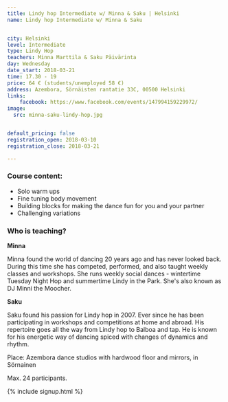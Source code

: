 ```yaml
---
title: Lindy hop Intermediate w/ Minna & Saku | Helsinki
name: Lindy hop Intermediate w/ Minna & Saku


city: Helsinki
level: Intermediate
type: Lindy Hop
teachers: Minna Marttila & Saku Päivärinta
day: Wednesday
date_start: 2018-03-21
time: 17.30 - 19
price: 64 € (students/unemployed 58 €)
address: Azembora, Sörnäisten rantatie 33C, 00500 Helsinki
links:
    facebook: https://www.facebook.com/events/147994159229972/
image:
  src: minna-saku-lindy-hop.jpg


default_pricing: false
registration_open: 2018-03-10
registration_close: 2018-03-21

---
```


### Course content:

* Solo warm ups  
* Fine tuning body movement  
* Building blocks for making the dance fun for you and your partner  
* Challenging variations 

### Who is teaching?


__Minna__

Minna found the world of dancing 20 years ago and has never looked back. During this time she has competed, performed, and also taught weekly classes and workshops. She runs weekly social dances - wintertime Tuesday Night Hop and summertime Lindy in the Park. She's also known as DJ Minni the Moocher. 

__Saku__

Saku found his passion for Lindy hop in 2007. Ever since he has been participating in workshops and competitions at home and abroad. His repertoire goes all the way from Lindy hop to Balboa and tap. He is known for his energetic way of dancing spiced with changes of dynamics and rhythm.

Place: Azembora dance studios with hardwood floor and mirrors, in Sörnainen

Max. 24 participants.

{% include signup.html %}
